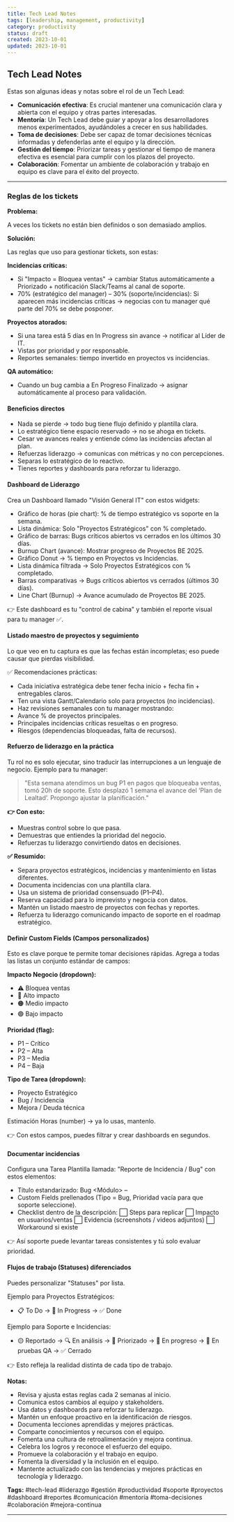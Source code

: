 ```yaml
---
title: Tech Lead Notes
tags: [leadership, management, productivity]
category: productivity
status: draft
created: 2023-10-01
updated: 2023-10-01
---
```


## Tech Lead Notes

Estas son algunas ideas y notas sobre el rol de un Tech Lead:

- **Comunicación efectiva**: Es crucial mantener una comunicación clara y abierta con el equipo y otras partes interesadas.
- **Mentoría**: Un Tech Lead debe guiar y apoyar a los desarrolladores menos experimentados, ayudándoles a crecer en sus habilidades.
- **Toma de decisiones**: Debe ser capaz de tomar decisiones técnicas informadas y defenderlas ante el equipo y la dirección.
- **Gestión del tiempo**: Priorizar tareas y gestionar el tiempo de manera efectiva es esencial para cumplir con los plazos del proyecto.
- **Colaboración**: Fomentar un ambiente de colaboración y trabajo en equipo es clave para el éxito del proyecto.

---

### Reglas de los tickets

**Problema:**

A veces los tickets no están bien definidos o son demasiado amplios.

**Solución:**

Las reglas que uso para gestionar tickets, son estas:

**Incidencias críticas:**

- Si "Impacto = Bloquea ventas" → cambiar Status automáticamente a Priorizado + notificación Slack/Teams al canal de soporte.
- 70% (estratégico del manager) – 30% (soporte/incidencias): Si aparecen más incidencias críticas → negocias con tu manager qué parte del 70% se debe posponer.

**Proyectos atorados:**

- Si una tarea está 5 días en In Progress sin avance → notificar al Líder de IT.
- Vistas por prioridad y por responsable.
- Reportes semanales: tiempo invertido en proyectos vs incidencias.

**QA automático:**

- Cuando un bug cambia a En Progreso Finalizado → asignar automáticamente al proceso para validación.

#### Beneficios directos

- Nada se pierde → todo bug tiene flujo definido y plantilla clara.
- Lo estratégico tiene espacio reservado → no se ahoga en tickets.
- Cesar ve avances reales y entiende cómo las incidencias afectan al plan.
- Refuerzas liderazgo → comunicas con métricas y no con percepciones.
- Separas lo estratégico de lo reactivo.
- Tienes reportes y dashboards para reforzar tu liderazgo.

#### Dashboard de Liderazgo

Crea un Dashboard llamado "Visión General IT" con estos widgets:

- Gráfico de horas (pie chart): % de tiempo estratégico vs soporte en la semana.
- Lista dinámica: Solo "Proyectos Estratégicos" con % completado.
- Gráfico de barras: Bugs críticos abiertos vs cerrados en los últimos 30 días.
- Burnup Chart (avance): Mostrar progreso de Proyectos BE 2025.
- Gráfico Donut → % tiempo en Proyectos vs Incidencias.
- Lista dinámica filtrada → Solo Proyectos Estratégicos con % completado.
- Barras comparativas → Bugs críticos abiertos vs cerrados (últimos 30 días).
- Line Chart (Burnup) → Avance acumulado de Proyectos BE 2025.

👉 Este dashboard es tu "control de cabina" y también el reporte visual para tu manager ✅.

#### Listado maestro de proyectos y seguimiento

Lo que veo en tu captura es que las fechas están incompletas; eso puede causar que pierdas visibilidad.

✅ Recomendaciones prácticas:

- Cada iniciativa estratégica debe tener fecha inicio + fecha fin + entregables claros.
- Ten una vista Gantt/Calendario solo para proyectos (no incidencias).
- Haz revisiones semanales con tu manager mostrando:
- Avance % de proyectos principales.
- Principales incidencias críticas resueltas o en progreso.
- Riesgos (dependencias bloqueadas, falta de recursos).

#### Refuerzo de liderazgo en la práctica

Tu rol no es solo ejecutar, sino traducir las interrupciones a un lenguaje de negocio. Ejemplo para tu manager:

> "Esta semana atendimos un bug P1 en pagos que bloqueaba ventas, tomó 20h de soporte. Esto desplazó 1 semana el avance del ‘Plan de Lealtad’. Propongo ajustar la planificación."

**👉 Con esto:**

- Muestras control sobre lo que pasa.
- Demuestras que entiendes la prioridad del negocio.
- Refuerzas tu liderazgo convirtiendo datos en decisiones.

**✅ Resumido:**

- Separa proyectos estratégicos, incidencias y mantenimiento en listas diferentes.
- Documenta incidencias con una plantilla clara.
- Usa un sistema de prioridad consensuado (P1–P4).
- Reserva capacidad para lo imprevisto y negocia con datos.
- Mantén un listado maestro de proyectos con fechas y reportes.
- Refuerza tu liderazgo comunicando impacto de soporte en el roadmap estratégico.

#### Definir Custom Fields (Campos personalizados)

Esto es clave porque te permite tomar decisiones rápidas.
Agrega a todas las listas un conjunto estándar de campos:

**Impacto Negocio (dropdown):**

- ⚠️ Bloquea ventas
- 🔴 Alto impacto
- 🟠 Medio impacto
- 🟢 Bajo impacto

**Prioridad (flag):**

- P1 – Crítico
- P2 – Alta
- P3 – Media
- P4 – Baja

**Tipo de Tarea (dropdown):**

- Proyecto Estratégico
- Bug / Incidencia
- Mejora / Deuda técnica

Estimación Horas (number) → ya lo usas, mantenlo.

👉 Con estos campos, puedes filtrar y crear dashboards en segundos.

#### Documentar incidencias

Configura una Tarea Plantilla llamada: "Reporte de Incidencia / Bug" con estos elementos:

- Título estandarizado: Bug <Módulo> – <Problema>
- Custom Fields prellenados (Tipo = Bug, Prioridad vacía para que soporte seleccione).
- Checklist dentro de la descripción:
  ⬜ Steps para replicar
  ⬜ Impacto en usuarios/ventas
  ⬜ Evidencia (screenshots / videos adjuntos)
  ⬜ Workaround si existe
  
👉 Así soporte puede levantar tareas consistentes y tú solo evaluar prioridad.

#### Flujos de trabajo (Statuses) diferenciados

Puedes personalizar "Statuses" por lista.

Ejemplo para Proyectos Estratégicos:

- 📋 To Do → 🚧 In Progress → ✅ Done

Ejemplo para Soporte e Incidencias:

- 🟡 Reportado → 🔍 En análisis → 📌 Priorizado → 🚧 En progreso → 🧪 En pruebas QA → ✅ Cerrado

👉 Esto refleja la realidad distinta de cada tipo de trabajo.

**Notas:**

- Revisa y ajusta estas reglas cada 2 semanas al inicio.
- Comunica estos cambios al equipo y stakeholders.
- Usa datos y dashboards para reforzar tu liderazgo.
- Mantén un enfoque proactivo en la identificación de riesgos.
- Documenta lecciones aprendidas y mejores prácticas.
- Comparte conocimientos y recursos con el equipo.
- Fomenta una cultura de retroalimentación y mejora continua.
- Celebra los logros y reconoce el esfuerzo del equipo.
- Promueve la colaboración y el trabajo en equipo.
- Fomenta la diversidad y la inclusión en el equipo.
- Mantente actualizado con las tendencias y mejores prácticas en tecnología y liderazgo.

**Tags:** #tech-lead #liderazgo #gestión #productividad #soporte #proyectos #dashboard #reportes #comunicación #mentoría #toma-decisiones #colaboración #mejora-continua

---
